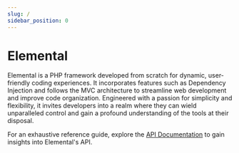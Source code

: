 ```yaml
---
slug: /
sidebar_position: 0
---
```


# Elemental

Elemental is a PHP framework developed from scratch for dynamic, user-friendly coding experiences. It incorporates features such as Dependency Injection and follows the MVC architecture to streamline web development and improve code organization. Engineered with a passion for simplicity and flexibility, it invites developers into a realm where they can wield unparalleled control and gain a profound understanding of the tools at their disposal.

For an exhaustive reference guide, explore the [API Documentation](https://aneesmuzzafer.github.io/elemental) to gain insights into Elemental's API.
